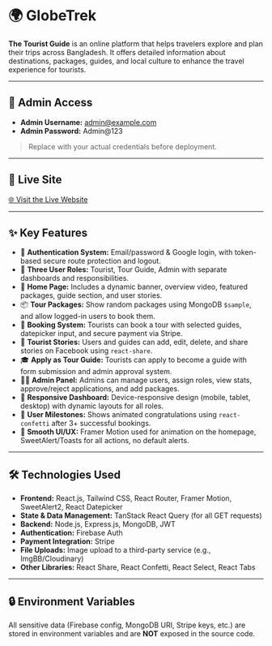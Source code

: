 # 🌍 GlobeTrek

**The Tourist Guide** is an online platform that helps travelers explore and plan their trips across Bangladesh. It offers detailed information about destinations, packages, guides, and local culture to enhance the travel experience for tourists.

---

## 🔑 Admin Access

- **Admin Username:** admin@example.com  
- **Admin Password:** Admin@123

> Replace with your actual credentials before deployment.

---

## 🔗 Live Site

[🌐 Visit the Live Website](https://your-live-site-url.com)

---

## ✨ Key Features

- 🔐 **Authentication System:** Email/password & Google login, with token-based secure route protection and logout.
- 👥 **Three User Roles:** Tourist, Tour Guide, Admin with separate dashboards and responsibilities.
- 🧭 **Home Page:** Includes a dynamic banner, overview video, featured packages, guide section, and user stories.
- 📦 **Tour Packages:** Show random packages using MongoDB `$sample`, and allow logged-in users to book them.
- 📅 **Booking System:** Tourists can book a tour with selected guides, datepicker input, and secure payment via Stripe.
- 📖 **Tourist Stories:** Users and guides can add, edit, delete, and share stories on Facebook using `react-share`.
- 🎓 **Apply as Tour Guide:** Tourists can apply to become a guide with form submission and admin approval system.
- 🧑‍💻 **Admin Panel:** Admins can manage users, assign roles, view stats, approve/reject applications, and add packages.
- 🧾 **Responsive Dashboard:** Device-responsive design (mobile, tablet, desktop) with dynamic layouts for all roles.
- 🎉 **User Milestones:** Shows animated congratulations using `react-confetti` after 3+ successful bookings.
- 🚀 **Smooth UI/UX:** Framer Motion used for animation on the homepage, SweetAlert/Toasts for all actions, no default alerts.

---

## 🛠️ Technologies Used

- **Frontend:** React.js, Tailwind CSS, React Router, Framer Motion, SweetAlert2, React Datepicker
- **State & Data Management:** TanStack React Query (for all GET requests)
- **Backend:** Node.js, Express.js, MongoDB, JWT
- **Authentication:** Firebase Auth
- **Payment Integration:** Stripe
- **File Uploads:** Image upload to a third-party service (e.g., ImgBB/Cloudinary)
- **Other Libraries:** React Share, React Confetti, React Select, React Tabs

---

## 🔒 Environment Variables

All sensitive data (Firebase config, MongoDB URI, Stripe keys, etc.) are stored in environment variables and are **NOT** exposed in the source code.